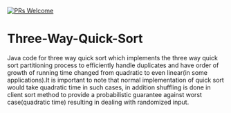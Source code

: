 [![PRs Welcome](https://img.shields.io/badge/PRs-welcome-brightgreen.svg?style=flat-square)](https://makeapullrequest.com)
# Three-Way-Quick-Sort 

Java code for three way quick sort which implements the three way quick sort partitioning process to efficiently handle duplicates and have order of growth of running time changed from quadratic to even linear(in some applications).It is important to note that normal implementation of quick sort would take quadratic time in such cases, in addition shuffling is done in client sort method to provide a probabilistic guarantee against worst case(quadratic time) resulting in dealing with randomized input.  


